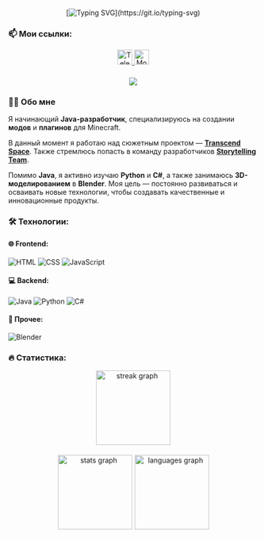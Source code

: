 ###
<div align="center">

[![Typing SVG](https://readme-typing-svg.demolab.com?font=Tiny5&size=30&pause=1000&color=AC65F7&center=true&vCenter=true&width=435&lines=%D0%9F%D1%80%D0%B8%D0%B2%D0%B5%D1%82%F0%9F%91%8B+%D0%9C%D0%B5%D0%BD%D1%8F+%D0%B7%D0%BE%D0%B2%D1%83%D1%82+%D0%9C%D0%B8%D1%85%D0%B0%D0%B8%D0%BB!)](https://git.io/typing-svg)

</div>

###

### 📫 Мои ссылки:

<div align="center">
  <a href="https://t.me/n_akolotnik" target="_blank">
    <img src="https://img.shields.io/static/v1?message=Telegram&logo=telegram&label=&color=2CA5E0&logoColor=white&style=for-the-badge" height="30" alt="Telegram" />
  </a>
  <a href="https://modrinth.com/user/Nakolotnik" target="_blank">
    <img src="https://img.shields.io/static/v1?message=Modrinth&logo=modrinth&label=&color=5CA545&logoColor=white&style=for-the-badge" height="30" alt="Modrinth" />
  </a>
</div>


###

<div align="center">
  <img src="https://visitor-badge.laobi.icu/badge?page_id=nakolotnik.nakolotnik&"  />
</div>

###


### 👨‍💻 Обо мне
Я начинающий **Java-разработчик**, специализируюсь на создании **модов** и **плагинов** для Minecraft.

В данный момент я работаю над сюжетным проектом — [**Transcend Space**](https://t.me/transcend_space). Также стремлюсь попасть в команду разработчиков **[Storytelling Team](https://t.me/storyteamlive)**.

Помимо **Java**, я активно изучаю **Python** и **C#**, а также занимаюсь **3D-моделированием** в **Blender**. Моя цель — постоянно развиваться и осваивать новые технологии, чтобы создавать качественные и инновационные продукты.


###

### 🛠 Технологии:

#### 🌐 Frontend:
![HTML](https://skillicons.dev/icons?i=html) ![CSS](https://skillicons.dev/icons?i=css) ![JavaScript](https://skillicons.dev/icons?i=js)

#### 💻 Backend:
![Java](https://skillicons.dev/icons?i=java) ![Python](https://skillicons.dev/icons?i=py) ![C#](https://skillicons.dev/icons?i=cs)

#### 🎨 Прочее:
![Blender](https://skillicons.dev/icons?i=blender)


### 🔥 Статистика:

<div align="center">
  <!-- Отдельный div для первой картинки с отступом -->
  <div style="margin-bottom: 20px;">
    <img src="https://streak-stats.demolab.com?user=nakolotnik&theme=dark&hide_border=false" height="150" alt="streak graph" />
  </div>

  <!-- Div для двух картинок в ряд -->
  <div style="display: flex; justify-content: center; align-items: center; gap: 5px;">
    <img src="https://github-readme-stats.vercel.app/api?username=nakolotnik&hide_title=false&hide_rank=false&show_icons=true&include_all_commits=true&count_private=true&disable_animations=false&theme=dracula&locale=en&hide_border=false&order=1" height="150" alt="stats graph" />
      <img src="https://github-readme-stats.vercel.app/api/top-langs?username=nakolotnik&locale=en&hide_title=false&layout=compact&card_width=320&langs_count=5&theme=dracula&hide_border=false&order=2" height="150" style="max-width: 100%;" alt="languages graph" />
  
  
  </div>
  
</div>




###


###
